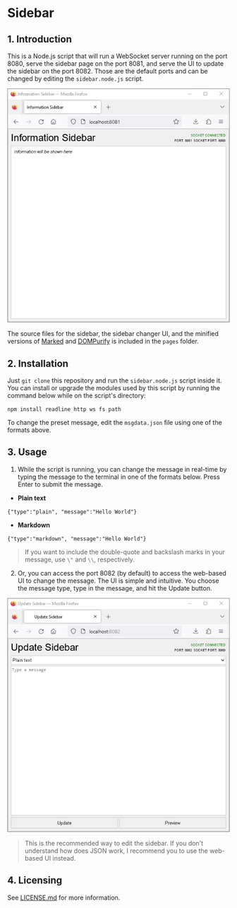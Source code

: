 # Sidebar

## 1. Introduction
This is a Node.js script that will run a WebSocket server running on the port 8080, serve the sidebar page on the port 8081, and serve the UI to update the sidebar on the port 8082. Those are the default ports and can be changed by editing the ``sidebar.node.js`` script.

![Sidebar UI](screenshots/information-sidebar.png)

The source files for the sidebar, the sidebar changer UI, and the minified versions of [Marked](https://github.com/markedjs/marked) and [DOMPurify](https://github.com/cure53/DOMPurify) is included in the ``pages`` folder. 

## 2. Installation
Just ``git clone`` this repository and run the ``sidebar.node.js`` script inside it. You can install or upgrade the modules used by this script by running the command below while on the script's directory:
```
npm install readline http ws fs path
```
To change the preset message, edit the ``msgdata.json`` file using one of the formats above.

## 3. Usage
1. While the script is running, you can change the message in real-time by typing the message to the terminal in one of the formats below. Press Enter to submit the message.
  * **Plain text**
  ```
  {"type":"plain", "message":"Hello World"}
  ```
  * **Markdown**
  ```
  {"type":"markdown", "message":"Hello World"}
  ```
> If you want to include the double-quote and backslash marks in your message, use ``\"`` and ``\\``, respectively.

2. Or, you can access the port 8082 (by default) to access the web-based UI to change the message. The UI is simple and intuitive. You choose the message type, type in the message, and hit the Update button.

![Update Sidebar UI](screenshots/update-sidebar.png)

> This is the recommended way to edit the sidebar. If you don't understand how does JSON work, I recommend you to use the web-based UI instead.

## 4. Licensing
See [LICENSE.md](LICENSE.md) for more information.
